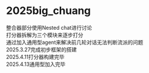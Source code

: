 # 2025big_chuang
整合器部分使用Nested chat进行讨论  
打分器拆解为三个模块来逐步打分  
通过加入通用型agent来解决前几轮对话无法判断流派的问题  
2025.3.27完成初步框架的搭建  
2025.4.11打分器构建完毕  
2025.4.13通用型加入完毕  
